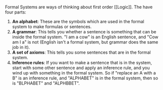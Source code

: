 Formal Systems are ways of thinking about first order [[Logic]]. The have four parts:

1. **An alphabet**: These are the symbols which are used in the formal system to make formulas or sentences.
2. **A grammar**: This tells you whether a sentence is something that can be inside the formal system. "I am a cow" is an English sentence, and "Cow am I a" is not (English isn't a formal system, but grammar does the same job in it).
3. **A set of axioms**: This tells you some sentences that are in the formal system.
4. **Inference rules**: If you want to make a sentence that is in the system, start with some other sentence and apply an inference rule, and you wind up with something in the formal system. So if "replace an A with a B" is an inference rule, and "ALPHABET" is in the formal system, then so is "BLPHABET" and "ALPHBBET".